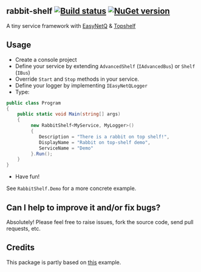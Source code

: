 ## rabbit-shelf [![Build status](https://ci.appveyor.com/api/projects/status/wg46aoqycv3h7qvi?svg=true)](https://ci.appveyor.com/project/cemremengu/rabbit-shelf) [![NuGet version](https://img.shields.io/nuget/v/RabbitShelf.svg?style=flat)](https://www.nuget.org/packages/RabbitShelf)
A tiny service framework with [EasyNetQ](http://easynetq.com/) & [Topshelf](http://topshelf-project.com/)

## Usage
- Create a console project
- Define your service by extending `AdvancedShelf` (`IAdvancedBus`) or `Shelf` (`IBus`)
- Override `Start` and `Stop` methods in your service.
- Define your logger by implementing `IEasyNetQLogger`
- Type:
```cs
public class Program
{
	public static void Main(string[] args)
	{
		 new RabbitShelf<MyService, MyLogger>()
		 {
			Description = "There is a rabbit on top shelf!", 
			DisplayName = "Rabbit on top-shelf demo", 
			ServiceName = "Demo"
		 }.Run();
	}
}
```
- Have fun!

See `RabbitShelf.Demo` for a more concrete example.

## Can I help to improve it and/or fix bugs? ##

Absolutely! Please feel free to raise issues, fork the source code, send pull requests, etc.

## Credits

This package is partly based on [this](https://github.com/EasyNetQ/EasyNetQ/wiki/Wiring-up-EasyNetQ-with-TopShelf-and-Windsor) example.


